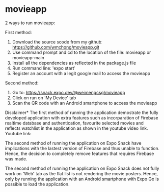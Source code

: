 # movieapp

2 ways to run movieapp:

First method:
1. Download the source scode from my github: https://github.com/wmchong/movieapp.git
2. Use command prompt and cd to the location of the file: movieapp or movieapp-main
3. Install all the dependencies as reflected in the package.js file
4. Run command line: 'expo start'
5. Register an account with a legit google mail to access the movieapp

Second method:
1. Go to: https://snack.expo.dev/@weimengcsg/movieapp
2. Click on run on 'My Device' tab
3. Scan the QR code with an Android smartphone to access the movieapp

Disclaimer*
The first method of running the application demostrate the fully developed application with extra features such as incorparation of Firebase realtime database and authentication, favourite selected movies and reflects watchlist in the application as shown in the youtube video link.
Youtube link: 

The second method of running the application on Expo Snack have implications with the lastest version of Firebase and thus unable to function. Hence, the decision to completely remove features that requires Firebase was made.

The second method of running the application on Expo Snack does not fully work on 'Web' tab as the flat list is not rendering the movie posters. Hence, only by running the application with an Android smartphone with Expo Go is possible to load the application.
